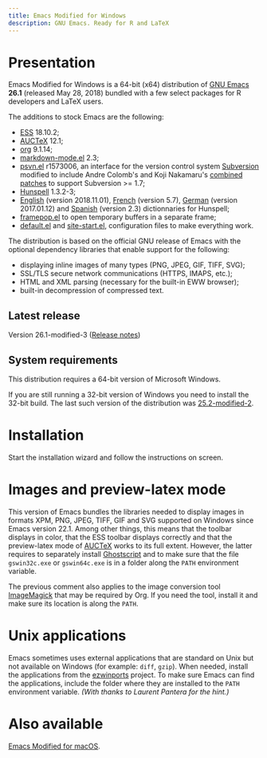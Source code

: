 ```yaml
---
title: Emacs Modified for Windows
description: GNU Emacs. Ready for R and LaTeX
---
```


# Presentation

Emacs Modified for Windows is a 64-bit (x64) distribution
of [GNU Emacs](https://www.gnu.org/software/emacs/) **26.1** (released
May 28, 2018) bundled with a few select packages for R developers
and LaTeX users.

The additions to stock Emacs are the following:

- [ESS](http://ess.r-project.org) 18.10.2;
- [AUCTeX](http://www.gnu.org/software/auctex/) 12.1;
- [org](http://orgmode.org/) 9.1.14;
- [markdown-mode.el](http://jblevins.org/projects/markdown-mode/) 2.3;
- [psvn.el](http://svn.apache.org/viewvc/subversion/trunk/contrib/client-side/emacs/) r1573006, an interface for the version control system
  [Subversion](http://subversion.tigris.org) modified to include Andre
  Colomb's and Koji Nakamaru's
  [combined patches](http://mail-archives.apache.org/mod_mbox//subversion-dev/201208.mbox/raw/%3c503B958F.6010906@schickhardt.org%3e/1/4)
  to support Subversion >= 1.7;
- [Hunspell](https://hunspell.github.io/) 1.3.2-3;
- [English](https://extensions.libreoffice.org/extensions/english-dictionaries) (version 2018.11.01),
  [French](https://extensions.libreoffice.org/extensions/dictionnaires-francais) (version 5.7), 
  [German](https://extensions.libreoffice.org/extensions/german-de-de-frami-dictionaries) (version 2017.01.12) and 
  [Spanish](https://extensions.libreoffice.org/extensions/spanish-dictionaries) (version 2.3) dictionnaries for Hunspell;
- [framepop.el](http://bazaar.launchpad.net/~vcs-imports/emacs-goodies-el/trunk/view/head:/elisp/emacs-goodies-el/framepop.el)
  to open temporary buffers in a separate frame;
- [default.el](https://gitlab.com/vigou3/emacs-modified-windows/blob/v26.1-modified-3/default.el)
  and
  [site-start.el](https://gitlab.com/vigou3/emacs-modified-windows/blob/v26.1-modified-3/site-start.el),
  configuration files to make everything work.

The distribution is based on the official GNU release of Emacs with
the optional dependency libraries that enable support for the
following:

- displaying inline images of many types (PNG, JPEG, GIF, TIFF, SVG);
- SSL/TLS secure network communications (HTTPS, IMAPS, etc.);
- HTML and XML parsing (necessary for the built-in EWW browser);
- built-in decompression of compressed text.

## Latest release

Version 26.1-modified-3
([Release notes](https://gitlab.com/vigou3/emacs-modified-windows/tags/v26.1-modified-3/))

## System requirements

This distribution requires a 64-bit version of Microsoft Windows.

If you are still running a 32-bit version of Windows you need to install the
32-bit build. The last such version of the distribution was
[25.2-modified-2](https://gitlab.com/vigou3/emacs-modified-windows/tags/v25.2-modified-2/).


# Installation

Start the installation wizard and follow the instructions on screen.


# Images and preview-latex mode

This version of Emacs bundles the libraries needed to display images
in formats XPM, PNG, JPEG, TIFF, GIF and SVG supported on Windows
since Emacs version 22.1. Among other things, this means that the
toolbar displays in color, that the ESS toolbar displays correctly and
that the preview-latex mode of
[AUCTeX](http://www.gnu.org/software/auctex/) works to its full
extent. However, the latter requires to separately install
[Ghostscript](http://www.cs.wisc.edu/~ghost/ "Ghostscript/view
utilities") and to make sure that the file `gswin32c.exe` or
`gswin64c.exe` is in a folder along the `PATH` environment variable.

The previous comment also applies to the image conversion
tool [ImageMagick](https://www.imagemagick.org/) that may be required
by Org. If you need the tool, install it and make sure its location is
along the `PATH`.


# Unix applications

Emacs sometimes uses external applications that are standard on Unix but
not available on Windows (for example: `diff`, `gzip`). When needed,
install the applications from the
[ezwinports](http://sourceforge.net/projects/ezwinports/) project. To
make sure Emacs can find the applications, include the folder where they
are installed to the `PATH` environment variable. *(With thanks to
Laurent Pantera for the hint.)*


# Also available

[Emacs Modified for macOS](https://vigou3.gitlab.io/emacs-modified-macos/).
